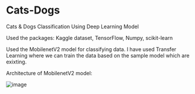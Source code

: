 # Cats-Dogs
Cats &amp; Dogs Classification Using Deep Learning Model

Used the packages: Kaggle dataset, TensorFlow, Numpy, scikit-learn

Used the MobilenetV2 model for classifying data. I have used Transfer Learning where we can train the data based on the sample model which are exixting.

Architecture of MobilenetV2 model:

![image](https://github.com/Anita-desire/Cats-Dogs/assets/105618883/5dfa0f42-1d29-41a7-b452-36493a061142)

